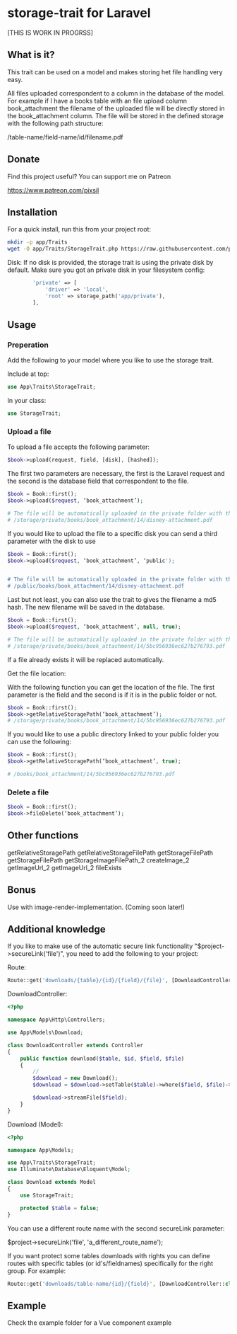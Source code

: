 # storage-trait for Laravel

[THIS IS WORK IN PROGRSS]

## What is it?

This trait can be used on a model and makes storing het file handling very easy.

All files uploaded correspondent to a column in the database of the model. For example if I have a books table with an file upload column book_attachment the filename of the uploaded file will be directly stored in the book_attachment column. The file will be stored in the defined storage with the following path structure:

/table-name/field-name/id/filename.pdf

## Donate

Find this project useful? You can support me on Patreon

https://www.patreon.com/pixsil

## Installation

For a quick install, run this from your project root:
```bash
mkdir -p app/Traits
wget -O app/Traits/StorageTrait.php https://raw.githubusercontent.com/pixsil/storage-trait/main/Traits/StorageTrait.php
```

Disk:
If no disk is provided, the storage trait is using the private disk by default. Make sure you got an private disk in your filesystem config:

```php
        'private' => [
            'driver' => 'local',
            'root' => storage_path('app/private'),
        ],
```

## Usage

### Preperation

Add the following to your model where you like to use the storage trait.

Include at top:
```php
use App\Traits\StorageTrait;
```

In your class:
```php
use StorageTrait;
```

### Upload a file

To upload a file accepts the following parameter:

```php
$book->upload(request, field, [disk], [hashed]);
```

The first two parameters are necessary, the first is the Laravel request and the second is the database field that correspondent to the file. 

```php
$book = Book::first();
$book->upload($request, ‘book_attachment’);

# The file will be automatically uploaded in the private folder with the following path
# /storage/private/books/book_attachment/14/disney-attachment.pdf
```



If you would like to upload the file to a specific disk you can send a third parameter with the disk to use

```php
$book = Book::first();
$book->upload($request, ‘book_attachment’, ‘public');


# The file will be automatically uploaded in the private folder with the following path
# /public/books/book_attachment/14/disney-attachment.pdf
```


Last but not least, you can also use the trait to gives the filename a md5 hash. The new filename will be saved in the database.

```php
$book = Book::first();
$book->upload($request, ‘book_attachment’, null, true);

# The file will be automatically uploaded in the private folder with the following path
# /storage/private/books/book_attachment/14/5bc956936ec627b276793.pdf
```



If a file already exists it will be replaced automatically.

Get the file location:

With the following function you can get the location of the file. The first parameter is the field and the second is if it is in the public folder or not.

```php
$book = Book::first();
$book->getRelativeStoragePath(‘book_attachment’);
# /storage/private/books/book_attachment/14/5bc956936ec627b276793.pdf
```



If you would like to use a public directory linked to your public folder you can use the following:

```php
$book = Book::first();
$book->getRelativeStoragePath(‘book_attachment’, true);

# /books/book_attachment/14/5bc956936ec627b276793.pdf
```

### Delete a file

```php
$book = Book::first();
$book->fileDelete(‘book_attachment’);
```

## Other functions

getRelativeStoragePath
getRelativeStorageFilePath
getStorageFilePath
getStorageFilePath
getStorageImageFilePath_2
createImage_2
getImageUrl_2
getImageUrl_2
fileExists

## Bonus

Use with image-render-implementation. (Coming soon later!)






## Additional knowledge

If you like to make use of the automatic secure link functionality "$project->secureLink('file')", you need to add the following to your project:

Route:
```php
Route::get('downloads/{table}/{id}/{field}/{file}', [DownloadController::class, 'download'])->name('admin-downloads');
```

DownloadController:
```php
<?php

namespace App\Http\Controllers;

use App\Models\Download;

class DownloadController extends Controller
{
    public function download($table, $id, $field, $file)
    {
        //
        $download = new Download();
        $download = $download->setTable($table)->where($field, $file)->findOrFail($id);

        $download->streamFile($field);
    }
}

```

Download (Model):

```php
<?php

namespace App\Models;

use App\Traits\StorageTrait;
use Illuminate\Database\Eloquent\Model;

class Download extends Model
{
    use StorageTrait;

    protected $table = false;
}

```

You can use a different route name with the second secureLink parameter:

$project->secureLink('file', 'a_different_route_name');

If you want protect some tables downloads with rights you can define routes with specific tables (or id's/fieldnames) specifically for the right group. For example:

```php
Route::get('downloads/table-name/{id}/{field}', [DownloadController::class, 'download'])->name('admin-downloads');
```

## Example

Check the example folder for a Vue component example
